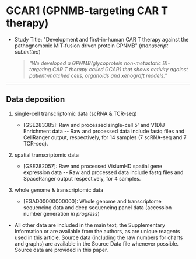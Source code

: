 # GCAR1 (GPNMB-targeting CAR T therapy)


- Study Title: "Development and first-in-human CAR T therapy against the pathognomonic MiT-fusion driven protein GPNMB" (_manuscript submitted_)

  > _"We developed a GPNMB(glycoprotein non-metastatic B)-targeting CAR T therapy called GCAR1 that shows activity against patient-matched cells, organoids and xenograft models."_

---
## Data deposition
1. single-cell transcriptomic data (scRNA & TCR-seq)
   - [GSE283385]: Raw and processed single-cell 5' and V(D)J Enrichment data -- Raw and processed data include fastq files and CellRanger output, respectively, for 14 samples (7 scRNA-seq and 7 TCR-seq).

3. spatial transcriptomic data
   - [GSE282057]: Raw and processed VisiumHD spatial gene expression data -- Raw and processed data include fastq files and SpaceRanger output respectively, for 4 samples.

5. whole genome & transcriptomic data
   - [EGAD00000000000]: Whole genome and transcriptome sequencing data and deep sequencing panel data (accession number generation _in progress_)

- All other data are included in the main text, the Supplementary Information or are available from the authors, as are unique reagents used in this article. Source data (including the raw numbers for charts and graphs) are available in the Source Data file whenever possible. Source data are provided in this paper.
